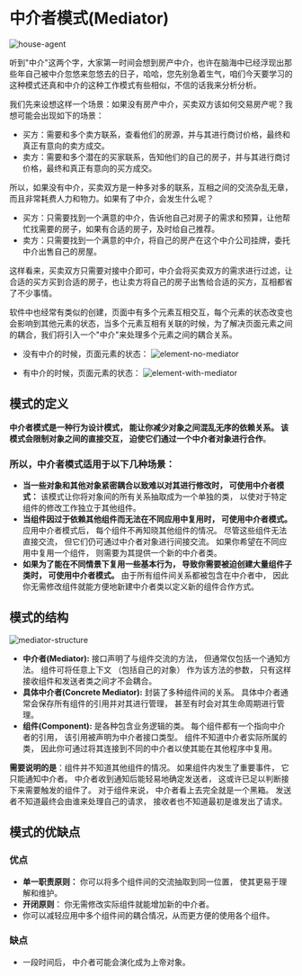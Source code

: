 # 中介者模式(Mediator)

![house-agent](https://tva1.sinaimg.cn/large/008i3skNgy1gwsxj5r5r8j30e8098aat.jpg)

听到"中介"这两个字，大家第一时间会想到房产中介，也许在脑海中已经浮现出那些年自己被中介忽悠来忽悠去的日子，哈哈，您先别急着生气，咱们今天要学习的这种模式还真和中介的这种工作模式有些相似，不信的话我来分析分析。

我们先来设想这样一个场景：如果没有房产中介，买卖双方该如何交易房产呢？我想可能会出现如下的场景：
* 买方：需要和多个卖方联系，查看他们的房源，并与其进行商讨价格，最终和真正有意向的卖方成交。
* 卖方：需要和多个潜在的买家联系，告知他们的自己的房子，并与其进行商讨价格，最终和真正有意向的买方成交。

所以，如果没有中介，买卖双方是一种多对多的联系，互相之间的交流杂乱无章，而且非常耗费人力和物力。如果有了中介，会发生什么呢？
* 买方：只需要找到一个满意的中介，告诉他自己对房子的需求和预算，让他帮忙找需要的房子，如果有合适的房子，及时给自己推荐。
* 卖方：只需要找到一个满意的中介，将自己的房产在这个中介公司挂牌，委托中介出售自己的房屋。

这样看来，买卖双方只需要对接中介即可，中介会将买卖双方的需求进行过滤，让合适的买方买到合适的房子，也让卖方将自己的房子出售给合适的买方，互相都省了不少事情。

软件中也经常有类似的创建，页面中有多个元素互相交互，每个元素的状态改变也会影响到其他元素的状态，当多个元素互相有关联的时候，为了解决页面元素之间的耦合，我们将引入一个"中介"来处理多个元素之间的耦合关系。

* 没有中介的时候，页面元素的状态：
![element-no-mediator](https://tva1.sinaimg.cn/large/008i3skNgy1gwsy4tea8kj30xc0fkmyo.jpg)

* 有中介的时候，页面元素的状态：
![element-with-mediator](https://tva1.sinaimg.cn/large/008i3skNgy1gwsy6bz8brj30xc0fkdha.jpg)
  
## 模式的定义

**中介者模式是一种行为设计模式， 能让你减少对象之间混乱无序的依赖关系。 该模式会限制对象之间的直接交互， 迫使它们通过一个中介者对象进行合作**。

### 所以，中介者模式适用于以下几种场景：

* **当一些对象和其他对象紧密耦合以致难以对其进行修改时， 可使用中介者模式：**
  该模式让你将对象间的所有关系抽取成为一个单独的类， 以使对于特定组件的修改工作独立于其他组件。
* **当组件因过于依赖其他组件而无法在不同应用中复用时， 可使用中介者模式。**
  应用中介者模式后， 每个组件不再知晓其他组件的情况。 尽管这些组件无法直接交流， 但它们仍可通过中介者对象进行间接交流。 如果你希望在不同应用中复用一个组件， 则需要为其提供一个新的中介者类。
* **如果为了能在不同情景下复用一些基本行为， 导致你需要被迫创建大量组件子类时， 可使用中介者模式。**
  由于所有组件间关系都被包含在中介者中， 因此你无需修改组件就能方便地新建中介者类以定义新的组件合作方式。
  
## 模式的结构

![mediator-structure](https://tva1.sinaimg.cn/large/008i3skNgy1gwsyctct7nj30sw0nw40u.jpg)

* **中介者(Mediator):** 接口声明了与组件交流的方法， 但通常仅包括一个通知方法。 组件可将任意上下文 （包括自己的对象） 作为该方法的参数， 只有这样接收组件和发送者类之间才不会耦合。
* **具体中介者(Concrete Mediator):** 封装了多种组件间的关系。 具体中介者通常会保存所有组件的引用并对其进行管理， 甚至有时会对其生命周期进行管理。
* **组件(Component):** 是各种包含业务逻辑的类。 每个组件都有一个指向中介者的引用， 该引用被声明为中介者接口类型。 组件不知道中介者实际所属的类， 因此你可通过将其连接到不同的中介者以使其能在其他程序中复用。

**需要说明的是**：组件并不知道其他组件的情况。 如果组件内发生了重要事件， 它只能通知中介者。 中介者收到通知后能轻易地确定发送者， 这或许已足以判断接下来需要触发的组件了。 对于组件来说， 中介者看上去完全就是一个黑箱。 发送者不知道最终会由谁来处理自己的请求， 接收者也不知道最初是谁发出了请求。

## 模式的优缺点

### 优点
* **单一职责原则：** 你可以将多个组件间的交流抽取到同一位置， 使其更易于理解和维护。
* **开闭原则**： 你无需修改实际组件就能增加新的中介者。
* 你可以减轻应用中多个组件间的耦合情况，从而更方便的使用各个组件。

### 缺点
* 一段时间后， 中介者可能会演化成为上帝对象。

